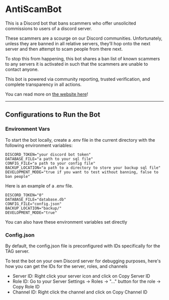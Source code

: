 # AntiScamBot

This is a Discord bot that bans scammers who offer unsolicited commissions to users of a discord server.

These scammers are a scourge on our Discord communities. Unfortunately, unless they are banned in all relative servers, they’ll hop onto the next server and then attempt to scam people from there next.

To stop this from happening, this bot shares a ban list of known scammers to any servers it is activated in such that the scammers are unable to contact anyone.

This bot is powered via community reporting, trusted verification, and complete transparency in all actions.

You can read more on [the website here](https://theantiscamgroup.com)!

---

## Configurations to Run the Bot

### Environment Vars

To start the bot locally, create a .env file in the current directory with the following environment variables: 

```
DISCORD_TOKEN="your discord bot token"  
DATABASE_FILE="a path to your sql file"  
CONFIG_FILE="a path to your config file"  
BACKUP_LOCATION="a path to a directory to store your backup sql file"  
DEVELOPMENT_MODE="true if you want to test without banning, false to ban people"  
```

Here is an example of a .env file.

```
DISCORD_TOKEN="0"  
DATABASE_FILE="database.db"  
CONFIG_FILE="config.json"  
BACKUP_LOCATION="backup/"  
DEVELOPMENT_MODE="true"  
```

You can also have these environment variables set directly

### Config.json
By default, the config.json file is preconfigured with IDs specifically for the TAG server.

To test the bot on your own Discord server for debugging purposes, here's how you can get the IDs for the server, roles, and channels
- Server ID: Right click your server icon and click on Copy Server ID
- Role ID: Go to your Server Settings -> Roles -> "..." button for the role -> Copy Role ID
- Channel ID: Right click the channel and click on Copy Channel ID
